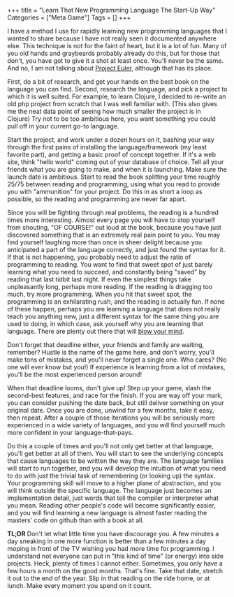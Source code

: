 +++
title = "Learn That New Programming Language The Start-Up Way"
Categories = ["Meta Game"]
Tags = []
+++
<p>I have a method I use for rapidly learning new programming languages that I wanted to share because I have not really seen it documented anywhere else. This technique is not for the faint of heart, but it is a lot of fun. Many of you old hands and graybeards probably already do this, but for those that don't, you have got to give it a shot at least once. You'll never be the same. And no, I am not talking about <a href="http://projecteuler.net/">Project Euler</a>, although that has its place.</p><p>First, do a bit of research, and get your hands on the best book on the language you can find. Second, research the language, and pick a project to which it is well suited. For example, to learn Clojure, I decided to re-write an old php project from scratch that I was well familiar with. (This also gives me the neat data point of seeing how much smaller the project is in Clojure)&nbsp;Try not to be too ambitious here, you want something you could pull off in your current go-to language.</p><p>Start the project, and work under a dozen hours on it, bashing your way through the first pains of installing the language/framework (my least favorite part), and getting a basic proof of concept together. If it's a web site, think "hello world" coming out of your database of choice. Tell all your friends what you are going to make, and when it is launching. Make sure the launch date is ambitious. Start to read the book splitting your time roughly 25/75 between reading and programming, using what you read to provide you with "ammunition" for your project. Do this in as short a loop as possible, so the reading and programming are never far apart.</p><p>Since you will be fighting through real problems, the reading is a hundred times more interesting. Almost every page you will have to stop yourself from shouting, "OF COURSE!" out loud at the book, because you have just discovered something that is an extremely real pain point to you. <span>You may find yourself laughing more than once in sheer delight</span> because you anticipated a part of the language correctly, and just found the syntax for it. If that is not happening, you probably need to adjust the ratio of programming to reading. You want to find that sweet spot of just barely learning what you need to succeed, and constantly being "saved" by reading that last tidbit last night. If even the simplest things take unpleasantly long, perhaps more reading. If the reading is dragging too much, try more programming. When you hit that sweet spot, the programming is an exhilarating rush, and the reading is actually fun. If none of these happen, perhaps you are learning a language that does not really teach you anything new, just a different syntax for the same thing you are used to doing, in which case, ask yourself why you are learning that language. There are plenty out there that will <a href="http://norvig.com/21-days.html">blow your mind</a>.</p><p>Don't forget that deadline either, your friends and family are waiting, remember? Hustle is the name of the game here, and don't worry, you'll make tons of mistakes, and you'll never forget a single one. Who cares? (No one will ever know but you!) If experience is learning from a lot of mistakes, you'll be the most experienced person around!</p><p>When that deadline looms, don't give up! Step up your game, slash the second-best features, and race for the finish. If you are way off your mark, you can consider pushing the date back, but still deliver something on your original date. Once you are done, unwind for a few months, take it easy, then repeat. After a couple of those iterations you will be seriously more experienced in a wide variety of languages, and you will find yourself much more confident in your language-that-pays.</p><p>Do this a couple of times and you'll not only get better at that language, you'll get better at all of them. You will start to see the underlying concepts that cause languages to be written the way they are. The language families will start to run together, and you will develop the intuition of what you need to do with just the trivial task of remembering (or looking up) the syntax. Your programming skill will move to a higher plane of abstraction, and you will think outside the specific language. The language just becomes an implementation detail, just words that tell the compiler or interpreter what you mean. Reading other people's code will become significantly easier, and you will find learning a new language is almost faster reading the masters' code on github than with a book at all.</p><p><strong>TL;DR</strong> <span>Don't let what little time you have discourage  you. A few minutes a day sneaking in one more function is better than a  few minutes a day moping in front of the TV wishing you had more time  for programming. </span>I understand not everyone can put in "this kind of time" (or energy) into side projects. Heck, plenty of times I cannot either. Sometimes, you only have a few hours a month on the good months. That's fine. Take that date, stretch it out to the end of the year. Slip in that reading on the ride home, or at lunch. Make every moment you spend on it count.</p>
